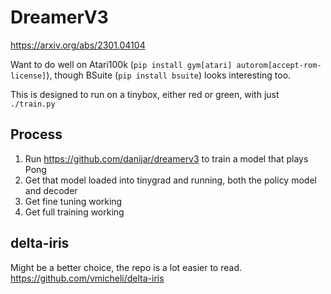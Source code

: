 # DreamerV3

https://arxiv.org/abs/2301.04104

Want to do well on Atari100k (`pip install gym[atari] autorom[accept-rom-license]`), though BSuite (`pip install bsuite`) looks interesting too.

This is designed to run on a tinybox, either red or green, with just `./train.py`

## Process

1. Run https://github.com/danijar/dreamerv3 to train a model that plays Pong
2. Get that model loaded into tinygrad and running, both the policy model and decoder
3. Get fine tuning working
4. Get full training working

## delta-iris

Might be a better choice, the repo is a lot easier to read. https://github.com/vmicheli/delta-iris
